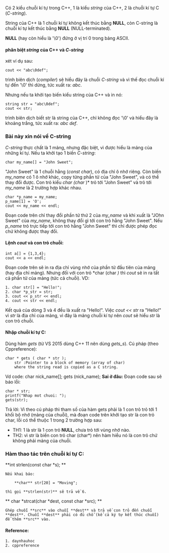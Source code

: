 Có 2 kiểu chuỗi kí tự trong C++, 1 là kiểu *string* của C++, 2 là chuỗi kí tự C (*C-string*).

String của C++ là 1 chuỗi kí tự không kết thúc bằng **NULL**, còn C-string là chuỗi kí tự kết thúc bằng **NULL** (NULL-terminated).

**NULL** (hay còn hiểu là '\0') đứng ở vị trí 0 trong bảng ASCII.

#### phân biệt *string* của C++ và *C-string*
xét ví dụ sau:

 	cout << "abc\0def";
  
trình biên dịch (*compiler*) sẽ hiểu đây là chuỗi *C-string* và vì thế đọc chuỗi kí tự đến '\0' thì dừng, tức xuất ra: *abc*.

Nhưng nếu ta khởi tạo biến kiểu string của C++ và in nó:

	string str = "abc\0def";
	cout << str;
	
trình biên dịch biết str là string của C++, chỉ không đọc '\0' và hiểu đây là khoảng trắng, tức xuất ra: *abc def*.
### Bài này xin nói về C-string 

*C-string* thực chất là 1 mảng, nhưng đặc biệt, vì được hiểu là mảng của những kí tự. Nếu ta khởi tạo 1 biến *C-string*:
	
	char my_name[] = "John Sweet";

"John Sweet" là 1 chuỗi hằng (*const char*), có địa chỉ ô nhớ riêng. Còn biến *my_name* có 1 ô nhớ khác, copy từng phần tử của "John Sweet", và có thể thay đổi được. Con trỏ kiểu *char (char* )* trỏ tới "John Sweet" và trỏ tới *my_name* là 2 trường hợp khác nhau.
	
	char *p_name = my_name;
	p_name[1] = 'O';
	cout << my_name << endl;

Đoạn code trên chỉ thay đổi phần tử thứ 2 của *my_name* và khi xuất là "JOhn Sweet" của *my_name*, không thay đổi gì tới con trỏ hằng "John Sweet". Nếu *p_name* trỏ trực tiếp tới con trỏ hằng "John Sweet" thì chỉ được phép đọc chứ không được thay đổi.

#### Lệnh *cout* và con trỏ chuỗi:
	
	int a[] = {1,3,4};
	cout << a << endl;

Đoạn code trên sẽ in ra địa chỉ vùng nhớ của phần tử đầu tiên của mảng (hay địa chỉ mảng). Nhưng đối với con trỏ *char (char *)* thì *cout* sẽ in ra tất cả phần tử của mảng (tức cả chuỗi). VD:

	1. char str[] = "Hello!";
	2. char *p_str = str;
	3. cout << p_str << endl;
	4. cout << str << endl;

Kết quả của dòng 3 và 4 đều là xuất ra "Hello!". Việc *cout << str* ra "Hello!" vì *str* là địa chỉ của mảng, vì đây là mảng chuỗi kí tự nên *cout* sẽ hiểu *str* là con trỏ chuỗi.

#### Nhập chuỗi kí tự C:
Dùng hàm *gets* (từ VS 2015 dùng C++ 11 nên dùng *gets_s*). Cú pháp (theo Cppreference):

	char * gets ( char * str );
		str :Pointer to a block of memory (array of char) 
		where the string read is copied as a C string.

Vd code:
	char nick_name[];
	gets (nick_name);
**Sai ở đâu:**
Đoạn code sau sẽ báo lỗi:
	
	char * str;
	printf("Nhap mot chuoi: ");
	gets(str);

Trả lời: Vì theo cú pháp thì tham số của hàm gets phải là 1 con trỏ trỏ tới 1 khối bộ nhớ (mảng của chuỗi), mà đoạn code trên khởi tạo str là con trỏ char, lỗi có thể thuộc 1 trong 2 trường hợp sau: 
- TH1: 1 là str là 1 con trỏ **NULL**, chưa trỏ tới vùng nhớ nào.
- TH2: vì str là biến con trỏ char (char*) nên hàm hiểu nó là con trỏ chứ không phải mảng của chuỗi.  

### Hàm thao tác trên chuỗi kí tự C:

**int strlen(const char *s); **

	Nếu khai báo:

		**char** str[20] = "Moving";
	
	thì gọi **strlen(str)** sẽ trả về 6.

** char *strcat(char *dest, const char *src); **
	
	Ghép chuỗi **src** vào chuỗi **dest** và trả về con trỏ đến chuỗi **dest**. Chuỗi **dest** phải có đủ chỗ (kể cả ký tự kết thúc chuỗi) để thêm **src** vào.


#### Reference:
	1. daynhauhoc
	2. cppreference
	
